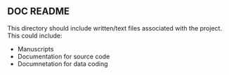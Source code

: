 ## DOC README


This directory should include written/text files associated with the project. This could include:

* Manuscripts
* Documentation for source code
* Documnetation for data coding
